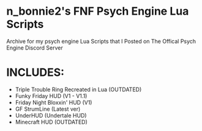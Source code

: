 # n_bonnie2's FNF Psych Engine Lua Scripts 

Archive for my psych engine Lua Scripts that I
Posted on The Offical Psych Engine Discord Server

# INCLUDES:
- Triple Trouble Ring Recreated in Lua (OUTDATED)
- Funky Friday HUD (V1 - V1.1)
- Friday Night Bloxxin' HUD (V1)
- GF StrumLine (Latest ver)
- UnderHUD (Undertale HUD)
- Minecraft HUD (OUTDATED)

